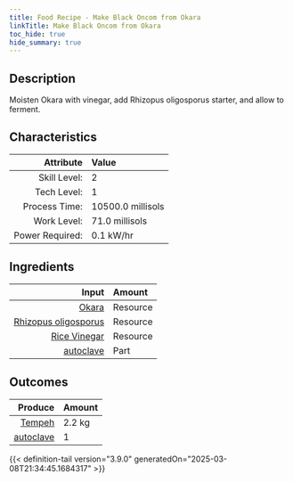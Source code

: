 ```yaml
---
title: Food Recipe - Make Black Oncom from Okara
linkTitle: Make Black Oncom from Okara
toc_hide: true
hide_summary: true
---
```

<!-- This is generated by the MarsSim HelpGenertor, do not edit. -->

## Description
 Moisten Okara with vinegar, add Rhizopus oligosporus starter, and&#10;&#9;&#9;&#9;allow to ferment.

## Characteristics

| Attribute      | Value |
|--------:|:------|
|Skill Level:|2|
|Tech Level:|1|
|Process Time:|10500.0 millisols|
|Work Level:|71.0 millisols|
|Power Required:|0.1 kW/hr|

## Ingredients

| Input      | Amount |
|--------:|:------|
|[Okara](/docs/definitions/resource/okara)|Resource|2.9 kg|
|[Rhizopus oligosporus](/docs/definitions/resource/rhizopus-oligosporus)|Resource|0.0029 kg|
|[Rice Vinegar](/docs/definitions/resource/rice-vinegar)|Resource|0.174 kg|
|[autoclave](/docs/definitions/part/autoclave)|Part|1|

## Outcomes


| Produce      | Amount |
|--------:|:------|
|[Tempeh](/docs/definitions/resource/tempeh)|2.2 kg|
|[autoclave](/docs/definitions/part/autoclave)|1|



{{< definition-tail version="3.9.0" generatedOn="2025-03-08T21:34:45.1684317" >}}



